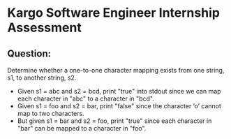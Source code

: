 # Kargo Software Engineer Internship Assessment

## Question:

Determine whether a one-to-one character mapping exists from one string, s1, to another string,
s2.

* Given s1 = abc and s2 = bcd, print "true" into stdout since we can map each
character in "abc" to a character in "bcd".
* Given s1 = foo and s2 = bar, print "false" since the character ‘o’ cannot map to two characters.
* But given s1 = bar and s2 = foo, print "true" since each character in "bar" can be mapped to a character in "foo".
